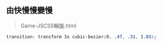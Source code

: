 ## 由快慢慢變慢

> Game-JSCSS輪盤.html

```css
transition: transform 3s cubic-bezier(0, .47, .31, 1.03);
```

